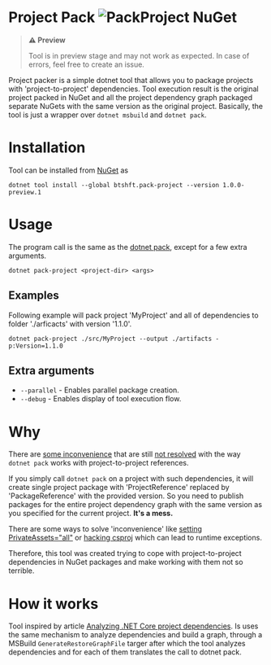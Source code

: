 # Project Pack ![PackProject NuGet](https://img.shields.io/nuget/vpre/btshft.pack-project)

> **⚠️ Preview**
> 
> Tool is in preview stage and may not work as expected. In case of errors, feel free to create an issue.

Project packer is a simple dotnet tool that allows you to package projects with 'project-to-project' dependencies. 
Tool execution result is the original project packed in NuGet and all the project dependency graph packaged separate NuGets with the same version as the original project.
Basically, the tool is just a wrapper over `dotnet msbuild` and `dotnet pack`.

# Installation
Tool can be installed from [NuGet]() as
```
dotnet tool install --global btshft.pack-project --version 1.0.0-preview.1
```

# Usage

The program call is the same as the [dotnet pack](https://docs.microsoft.com/en-us/dotnet/core/tools/dotnet-pack), except for a few extra arguments. 

```
dotnet pack-project <project-dir> <args>
```

## Examples

Following example will pack project 'MyProject' and all of dependencies to folder './arficacts' with version '1.1.0'.
```
dotnet pack-project ./src/MyProject --output ./artifacts -p:Version=1.1.0
```

## Extra arguments
* `--parallel` - Enables parallel package creation.
* `--debug` - Enables display of tool execution flow.

# Why
There are [some inconvenience](https://github.com/dotnet/sdk/issues/6688) that are still [not resolved](https://github.com/NuGet/Home/issues/3891) with the way `dotnet pack` works with project-to-project references. 

If you simply call `dotnet pack` on a project with such dependencies, 
it will create single project package with 'ProjectReference' replaced by 'PackageReference' with the provided version. 
So you need to publish packages for the entire project dependency graph with the same version as you specified for the current project. **It's a mess.** 

There are some ways to solve 'inconvenience' like [setting PrivateAssets="all"](https://www.jacobmohl.dk/til/use-project-to-project-references-in-nuget/) or [hacking csproj](https://github.com/dotnet/sdk/issues/6688#issuecomment-333318028) which can lead to runtime exceptions.

Therefore, this tool was created trying to cope with project-to-project dependencies in NuGet packages and make working with them not so terrible.

# How it works
Tool inspired by article [Analyzing .NET Core project dependencies](https://www.jerriepelser.com/blog/analyze-dotnet-project-dependencies-part-1/). Is uses the same mechanism to analyze dependencies and build a graph, through a MSBuild `GenerateRestoreGraphFile` targer after which the tool analyzes dependencies and for each of them translates the call to dotnet pack.
